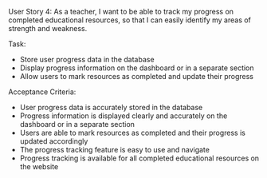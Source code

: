 User Story 4:
As a teacher, I want to be able to track my progress on completed educational resources, so that I can easily identify my areas of strength and weakness.

Task:
* Store user progress data in the database
* Display progress information on the dashboard or in a separate section
* Allow users to mark resources as completed and update their progress

Acceptance Criteria:
* User progress data is accurately stored in the database
* Progress information is displayed clearly and accurately on the dashboard or in a separate section
* Users are able to mark resources as completed and their progress is updated accordingly
* The progress tracking feature is easy to use and navigate
* Progress tracking is available for all completed educational resources on the website


